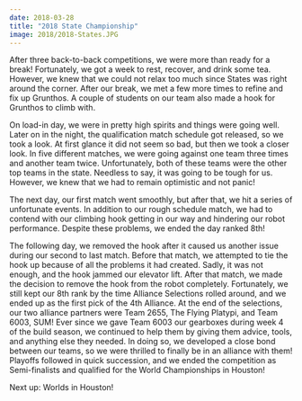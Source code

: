 ```yaml
---
date: 2018-03-28
title: "2018 State Championship"
image: 2018/2018-States.JPG
---
```


After three back-to-back competitions, we were more than ready for a break! Fortunately, we got a week to rest, recover, and drink some tea. However, we knew that we could not relax too much since States was right around the corner. After our break, we met a few more times to refine and fix up Grunthos. A couple of students on our team also made a hook for Grunthos to climb with.

On load-in day, we were in pretty high spirits and things were going well. Later on in the night, the qualification match schedule got released, so we took a look. At first glance it did not seem so bad, but then we took a closer look. In five different matches, we were going against one team three times and another team twice. Unfortunately, both of these teams were the other top teams in the state. Needless to say, it was going to be tough for us. However, we knew that we had to remain optimistic and not panic!

The next day, our first match went smoothly, but after that, we hit a series of unfortunate events. In addition to our rough schedule match, we had to contend with our climbing hook getting in our way and hindering our robot performance. Despite these problems, we ended the day ranked 8th!

The following day, we removed the hook after it caused us another issue during our second to last match. Before that match, we attempted to tie the hook up because of all the problems it had created. Sadly, it was not enough, and the hook jammed our elevator lift. After that match, we made the decision to remove the hook from the robot completely. Fortunately, we still kept our 8th rank by the time Alliance Selections rolled around, and we ended up as the first pick of the 4th Alliance. At the end of the selections, our two alliance partners were Team 2655, The Flying Platypi, and Team 6003, SUM! Ever since we gave Team 6003 our gearboxes during week 4 of the build season, we continued to help them by giving them advice, tools, and anything else they needed. In doing so, we developed a close bond between our teams, so we were thrilled to finally be in an alliance with them! Playoffs followed in quick succession, and we ended the competition as Semi-finalists and qualified for the World Championships in Houston!

Next up: Worlds in Houston!
